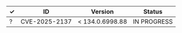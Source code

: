 | ✓ | ID             | Version          | Status      |
|---|----------------|------------------|-------------|
| ? | CVE-2025-2137  | < 134.0.6998.88  | IN PROGRESS |
